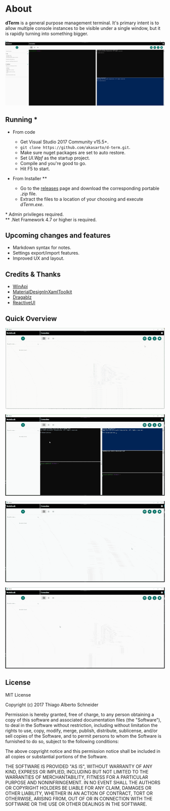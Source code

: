 # About
**dTerm** is a general purpose management terminal. It's primary intent is to allow multiple console instances to be visible under a single window, but it is rapidly turning into something bigger.

![Overview](/media/dTerm.png?raw=true "Overview")

## Running *

- From code 
  - Get Visual Studio 2017 Community v15.5+.
  - `git clone https://github.com/akasarto/d-term.git`.
  - Make sure nuget packages are set to auto restore.
  - Set _UI.Wpf_ as the startup project.
  - Compile and you're good to go.
  - Hit F5 to start.

- From Installer **
  - Go to the [releases](https://github.com/akasarto/d-term/releases/latest) page and download the corresponding portable _.zip_ file.
  - Extract the files to a location of your choosing and execute _dTerm.exe_.

\* Admin privileges required.  
** .Net Framework 4.7 or higher is required.  

## Upcoming changes and features

- Markdown syntax for notes.
- Settings export/import features.
- Improved UX and layout.

## Credits & Thanks

- [WinApi](https://github.com/prasannavl/WinApi)
- [MaterialDesignInXamlToolkit](https://github.com/ButchersBoy/MaterialDesignInXamlToolkit)
- [Dragablz](https://github.com/ButchersBoy/Dragablz)
- [ReactiveUI](https://reactiveui.net/)

## Quick Overview

![Consoles](/media/dterm1.gif?raw=true "Consoels")

![Arranges](/media/dterm2.gif?raw=true "Arranges")  

![Notebook](/media/dterm3.gif?raw=true "Notebook")  

![Configs](/media/dterm4.gif?raw=true "Configs")

## License

MIT License

Copyright (c) 2017 Thiago Alberto Schneider

Permission is hereby granted, free of charge, to any person obtaining a copy
of this software and associated documentation files (the "Software"), to deal
in the Software without restriction, including without limitation the rights
to use, copy, modify, merge, publish, distribute, sublicense, and/or sell
copies of the Software, and to permit persons to whom the Software is
furnished to do so, subject to the following conditions:

The above copyright notice and this permission notice shall be included in all
copies or substantial portions of the Software.

THE SOFTWARE IS PROVIDED "AS IS", WITHOUT WARRANTY OF ANY KIND, EXPRESS OR
IMPLIED, INCLUDING BUT NOT LIMITED TO THE WARRANTIES OF MERCHANTABILITY,
FITNESS FOR A PARTICULAR PURPOSE AND NONINFRINGEMENT. IN NO EVENT SHALL THE
AUTHORS OR COPYRIGHT HOLDERS BE LIABLE FOR ANY CLAIM, DAMAGES OR OTHER
LIABILITY, WHETHER IN AN ACTION OF CONTRACT, TORT OR OTHERWISE, ARISING FROM,
OUT OF OR IN CONNECTION WITH THE SOFTWARE OR THE USE OR OTHER DEALINGS IN THE
SOFTWARE.